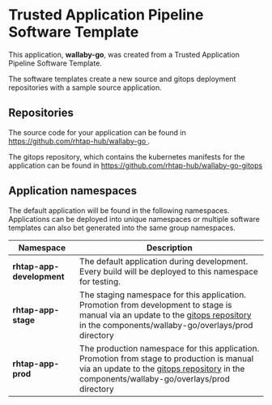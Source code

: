 # Trusted Application Pipeline Software Template

This application, **wallaby-go**, was created from a Trusted Application Pipeline Software Template.

The software templates create a new source and gitops deployment repositories with a sample source application. 

## Repositories

The source code for your application can be found in [https://github.com/rhtap-hub/wallaby-go ](https://github.com/rhtap-hub/wallaby-go ).
 
The gitops repository, which contains the kubernetes manifests for the application can be found in 
[https://github.com/rhtap-hub/wallaby-go-gitops ](https://github.com/rhtap-hub/wallaby-go-gitops ) 

## Application namespaces 

The default application will be found in the following namespaces. Applications can be deployed into unique namespaces or multiple software templates can also bet generated into the same group namespaces.  

|  Namespace   |  Description   |  
| -------- | -------- |   
| **rhtap-app-development** | The default application during development. Every build will be deployed to this namespace for testing. | 
| **rhtap-app-stage** | The staging namespace for this application. Promotion from development to stage is manual via an update to the [gitops repository](https://github.com/rhtap-hub/wallaby-go-gitops ) in the components/wallaby-go/overlays/prod directory |  
| **rhtap-app-prod** | The production namespace for this application. Promotion from stage to production is manual via an update to the [gitops repository](https://github.com/rhtap-hub/wallaby-go-gitops ) in the components/wallaby-go/overlays/prod directory | 